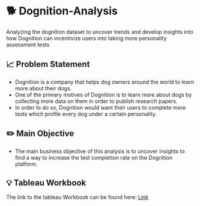 # 🐕 Dognition-Analysis
Analyzing the dognition dataset to uncover trends and develop insights into how Dognition can incentivize users into taking more personality assessment tests

## 📈 Problem Statement
- Dognition is a company that helps dog owners around the world to learn more about their dogs.
- One of the primary motives of Dognition is to learn more about dogs by collecting more data on them in order to publish research papers.
- In order to do so, Dognition would want their users to complete more tests which profile every dog under a certain personality.

## ✏️ Main Objective
- The main business objective of this analysis is to uncover insights to find a way to increase the test completion rate on the Dognition platform.

## 💡 Tableau Workbook
The link to the tableau Workbook can be found here: [Link](https://public.tableau.com/app/profile/sarangsh.nandi7601/viz/DognitionFinalProjectpublic/FinalOutput)
